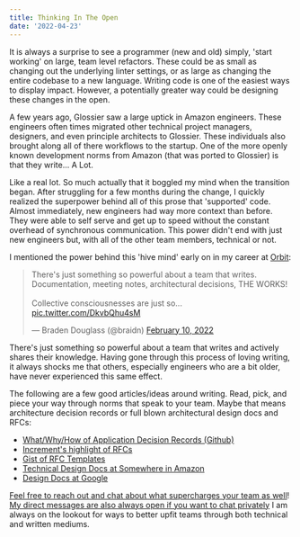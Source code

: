 ```yaml
---
title: Thinking In The Open
date: '2022-04-23'
---
```


It is always a surprise to see a programmer (new and old) simply,
'start working' on large, team level refactors.
These could be as small as changing out the underlying linter settings,
or as large as changing the entire codebase to a new language.
Writing code is one of the easiest ways to display impact.
However, a potentially greater way could be designing these changes in the open.

A few years ago,
Glossier saw a large uptick in Amazon engineers.
These engineers often times migrated other technical project managers,
designers, and even principle architects to Glossier.
These individuals also brought along all of there workflows to the startup.
One of the more openly known development norms from Amazon (that was ported to Glossier) is that they write... 
A Lot.

Like a real lot.
So much actually that it boggled my mind when the transition began. 
After struggling for a few months during the change, 
I quickly realized the superpower behind all of this prose that 'supported' code.
Almost immediately, 
new engineers had way more context than before.
They were able to self serve and get up to speed without the constant overhead of synchronous communication.
This power didn't end with just new engineers but, with all of the other team members, technical or not.

I mentioned the power behind this 'hive mind' early on in my career at [Orbit][orb]:

<blockquote class="twitter-tweet"><p lang="en" dir="ltr">There&#39;s just something so powerful about a team that writes. Documentation, meeting notes, architectural decisions, THE WORKS!<br><br>Collective consciousnesses are just so... <a href="https://t.co/DkvbQhu4sM">pic.twitter.com/DkvbQhu4sM</a></p>&mdash; Braden Douglass (@braidn) <a href="https://twitter.com/braidn/status/1491608490552573952?ref_src=twsrc%5Etfw">February 10, 2022</a></blockquote> <script async src="https://platform.twitter.com/widgets.js" charset="utf-8"></script> 

There's just something so powerful about a team that writes and actively shares their knowledge.
Having gone through this process of loving writing, 
it always shocks me that others, 
especially engineers who are a bit older,
have never experienced this same effect.

The following are a few good articles/ideas around writing.
Read, pick, and piece your way through norms that speak to your team.
Maybe that means architecture decision records or full blown architectural design docs and RFCs:

- [What/Why/How of Application Decision Records (Github)][adr]
- [Increment's highlight of RFCs][rfc]
- [Gist of RFC Templates][rfct]
- [Technical Design Docs at Somewhere in Amazon][tddoc]
- [Design Docs at Google][tddocg]

[Feel free to reach out and chat about what supercharges your team as well](https://twitter.com/compose/tweet)!
[My direct messages are also always open if you want to chat privately](https://twitter.com/braidn)
I am always on the lookout for ways to better upfit teams through both technical and written mediums.

[orb]: https://orbit.love/
[adr]: https://github.com/joelparkerhenderson/architecture-decision-record
[rfc]: https://increment.com/planning/planning-with-requests-for-comments/
[rfct]: https://gist.github.com/auycro/7d49fe197d6e5e1f5b2058c39a678a01
[tddoc]: https://medium.com/machine-words/writing-technical-design-docs-71f446e42f2e 
[tddocg]: https://www.industrialempathy.com/posts/design-docs-at-google/
